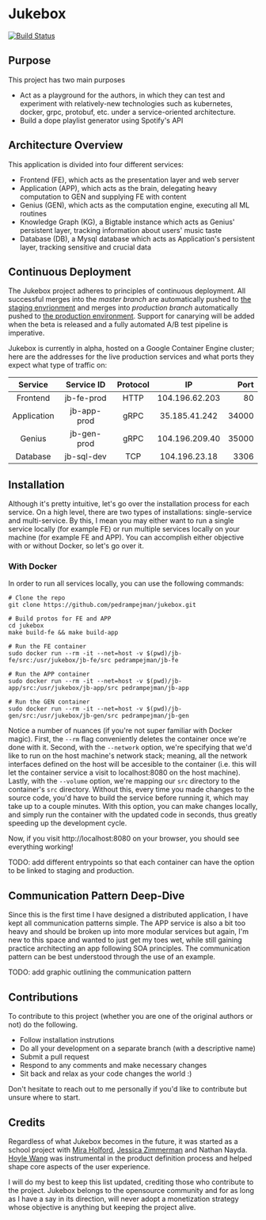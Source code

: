 # Jukebox
[![Build Status](https://travis-ci.org/unclepeddy/jukebox.svg?branch=master)](https://travis-ci.org/unclepeddy/jukebox)

## Purpose

This project has two main purposes

- Act as a playground for the authors, in which they can test and experiment with relatively-new technologies such as kubernetes, docker, grpc, protobuf, etc. under a service-oriented architecture. 
- Build a dope playlist generator using Spotify's API

## Architecture Overview
This application is divided into four different services:

- Frontend (FE), which acts as the presentation layer and web server
- Application (APP), which acts as the brain, delegating heavy computation to GEN and supplying FE with content
- Genius (GEN), which acts as the computation engine, executing all ML routines
- Knowledge Graph (KG), a Bigtable instance which acts as Genius' persistent layer, tracking information about users' music taste
- Database (DB), a Mysql database which acts as Application's persistent layer, tracking sensitive and crucial data


## Continuous Deployment
The Jukebox project adheres to principles of continuous deployment. All successful merges into the *master branch* are automatically pushed to [the staging envrionment](http://staging.jukebox.life) and merges into *production branch* automatically pushed to [the production environment](http://jukebox.life). Support for canarying will be added when the beta is released and a fully automated A/B test pipeline is imperative.

Jukebox is currently in alpha, hosted on a Google Container Engine cluster; here are the addresses for the live production services and what ports they expect what type of traffic on:


| Service         | Service ID           | Protocol | IP              | Port  |
|:---------------:|:--------------------:|:--------:|:---------------:|------:|
| Frontend        | jb-fe-prod           | HTTP     | 104.196.62.203  | 80    |
| Application     | jb-app-prod          | gRPC     | 35.185.41.242   | 34000 |
| Genius          | jb-gen-prod          | gRPC     | 104.196.209.40  | 35000 |
| Database        | jb-sql-dev           | TCP      | 104.196.23.18   | 3306  |

## Installation

Although it's pretty intuitive, let's go over the installation process for each service. On a high level, there are two types of installations: single-service and multi-service. By this, I mean you may either want to run a single service locally (for example FE) or run multiple services locally on your machine (for example FE and APP). You can accomplish either objective with or without Docker, so let's go over it.

### With Docker
In order to run all services locally, you can use the following commands:

```{r, engine='bash', count_lines}
# Clone the repo
git clone https://github.com/pedrampejman/jukebox.git

# Build protos for FE and APP
cd jukebox
make build-fe && make build-app

# Run the FE container
sudo docker run --rm -it --net=host -v $(pwd)/jb-fe/src:/usr/jukebox/jb-fe/src pedrampejman/jb-fe

# Run the APP container
sudo docker run --rm -it --net=host -v $(pwd)/jb-app/src:/usr/jukebox/jb-app/src pedrampejman/jb-app

# Run the GEN container
sudo docker run --rm -it --net=host -v $(pwd)/jb-gen/src:/usr/jukebox/jb-gen/src pedrampejman/jb-gen
```

Notice a number of nuances (if you're not super familiar with Docker magic). First, the ```--rm``` flag conveniently deletes the container once we're done with it. Second, with the ``--network`` option, we're specifying that we'd like to run on the host machine's network stack; meaning, all the network interfaces defined on the host will be accesible to the container (i.e. this will let the container service a visit to localhost:8080 on the host machine). Lastly, with the ```--volume``` option, we're mapping our ```src``` directory to the container's ```src``` directory. Without this, every time you made changes to the source code, you'd have to build the service before running it, which may take up to a couple minutes. With this option, you can make changes locally, and simply run the container with the updated code in seconds, thus greatly speeding up the development cycle.

Now, if you visit http://localhost:8080 on your browser, you should see everything working!

TODO: add different entrypoints so that each container can have the option to be linked to staging and production.

## Communication Pattern Deep-Dive
Since this is the first time I have designed a distributed application, I have kept all communication patterns simple. The APP service is also a bit too heavy and should be broken up into more modular services but again, I'm new to this space and wanted to just get my toes wet, while still gaining practice architecting an app following SOA principles. The communication pattern can be best understood through the use of an example.

TODO: add graphic outlining the communication pattern

## Contributions
To contribute to this project (whether you are one of the original authors or not) do the following.
- Follow installation instrutions
- Do all your development on a separate branch (with a descriptive name)
- Submit a pull request
- Respond to any comments and make necessary changes
- Sit back and relax as your code changes the world :)

Don't hesitate to reach out to me personally if you'd like to contribute but unsure where to start.

## Credits
Regardless of what Jukebox becomes in the future, it was started as a school project with [Mira Holford](https://www.linkedin.com/in/miraholford/), [Jessica Zimmerman](https://www.linkedin.com/in/jessica-zimmerman-3342b4a2/) and Nathan Nayda. [Hoyle Wang](https://www.linkedin.com/in/hoylewang/) was instrumental in the product definition process and helped shape core aspects of the user experience. 

I will do my best to keep this list updated, crediting those who contribute to the project. Jukebox belongs to the opensource community and for as long as I have a say in its direction, will never adopt a monetization strategy whose objective is anything but keeping the project alive.
